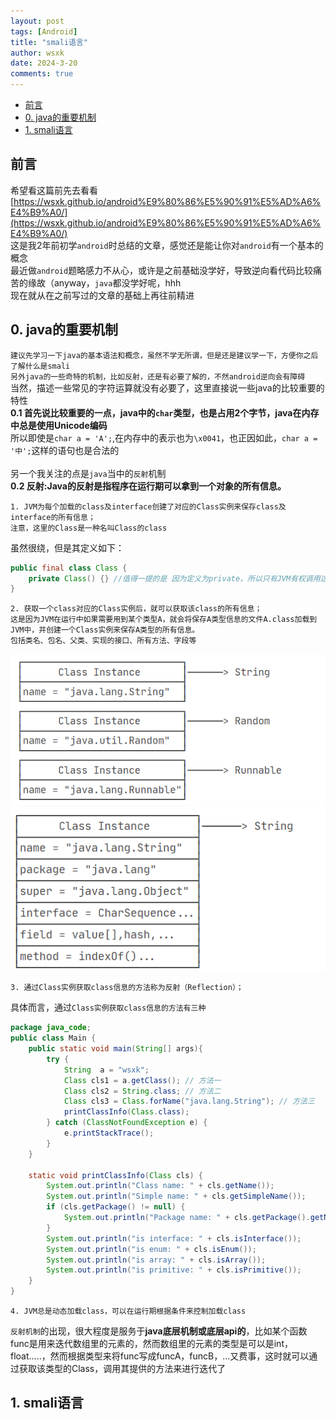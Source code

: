 ```yaml
---
layout: post
tags: [Android]
title: "smali语言"
author: wsxk
date: 2024-3-20
comments: true
---
```


- [前言](#前言)
- [0. java的重要机制](#0-java的重要机制)
- [1. smali语言](#1-smali语言)


## 前言<br>
希望看这篇前先去看看[https://wsxk.github.io/android%E9%80%86%E5%90%91%E5%AD%A6%E4%B9%A0/](https://wsxk.github.io/android%E9%80%86%E5%90%91%E5%AD%A6%E4%B9%A0/)<br>
这是我2年前初学`android`时总结的文章，感觉还是能让你对`android`有一个基本的概念<br>
最近做`android`题略感力不从心，或许是之前基础没学好，导致逆向看代码比较痛苦的缘故（anyway，`java`都没学好呢，hhh<br>
现在就从在之前写过的文章的基础上再往前精进<br>

## 0. java的重要机制<br>
`建议先学习一下java的基本语法和概念，虽然不学无所谓，但是还是建议学一下，方便你之后了解什么是smali`<br>
`另外java的一些奇特的机制，比如反射，还是有必要了解的，不然android逆向会有障碍`<br>
当然，描述一些常见的字符运算就没有必要了，这里直接说一些java的比较重要的特性<br>
**0.1 首先说比较重要的一点，java中的`char`类型，也是占用2个字节，java在内存中总是使用Unicode编码**<br>
所以即使是`char a = 'A';`,在内存中的表示也为`\x0041`，也正因如此，`char a = '中';`这样的语句也是合法的<br><br>
另一个我关注的点是`java`当中的`反射`机制<br>
**0.2 反射:Java的反射是指程序在运行期可以拿到一个对象的所有信息。**<br>
```
1. JVM为每个加载的class及interface创建了对应的Class实例来保存class及interface的所有信息；
注意，这里的Class是一种名叫Class的class
```
虽然很绕，但是其定义如下：<br>
```java
public final class Class {
    private Class() {} //值得一提的是 因为定义为private，所以只有JVM有权调用这个函数
}
```

```
2. 获取一个class对应的Class实例后，就可以获取该class的所有信息；
这是因为JVM在运行中如果需要用到某个类型A，就会将保存A类型信息的文件A.class加载到JVM中，并创建一个Class实例来保存A类型的所有信息。
包括类名、包名、父类、实现的接口、所有方法、字段等
```
![](https://raw.githubusercontent.com/wsxk/wsxk_pictures/main/2023-12-30/20240324143519.png)
![](https://raw.githubusercontent.com/wsxk/wsxk_pictures/main/2023-12-30/20240324144557.png)

```
3. 通过Class实例获取class信息的方法称为反射（Reflection）；
```
具体而言，通过`Class实例获取class信息的方法有三种`<br>
```java
package java_code;
public class Main {
    public static void main(String[] args){
        try {
            String  a = "wsxk";
            Class cls1 = a.getClass(); // 方法一
            Class cls2 = String.class; // 方法二
            Class cls3 = Class.forName("java.lang.String"); // 方法三
            printClassInfo(Class.class);
        } catch (ClassNotFoundException e) {
            e.printStackTrace();
        }
    }
    
    static void printClassInfo(Class cls) {
        System.out.println("Class name: " + cls.getName());
        System.out.println("Simple name: " + cls.getSimpleName());
        if (cls.getPackage() != null) {
            System.out.println("Package name: " + cls.getPackage().getName());
        }
        System.out.println("is interface: " + cls.isInterface());
        System.out.println("is enum: " + cls.isEnum());
        System.out.println("is array: " + cls.isArray());
        System.out.println("is primitive: " + cls.isPrimitive());
    }
}

```

```
4. JVM总是动态加载class，可以在运行期根据条件来控制加载class
```

`反射机制`的出现，很大程度是服务于**java底层机制或底层api的**，比如某个函数func是用来迭代数组里的元素的，然而数组里的元素的类型是可以是int，float.....，然而根据类型来将func写成funcA，funcB，...又费事，这时就可以通过获取该类型的Class，调用其提供的方法来进行迭代了<br>

## 1. smali语言<br>


